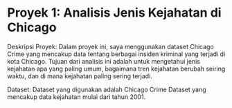 # Proyek 1: Analisis Jenis Kejahatan di Chicago

Deskripsi Proyek: Dalam proyek ini, saya menggunakan dataset Chicago Crime yang mencakup data tentang berbagai insiden kriminal yang terjadi di kota Chicago. Tujuan dari analisis ini adalah untuk mengetahui jenis kejahatan apa yang paling umum, bagaimana tren kejahatan berubah seiring waktu, dan di mana kejahatan paling sering terjadi.

Dataset: Dataset yang digunakan adalah Chicago Crime Dataset yang mencakup data kejahatan mulai dari tahun 2001.


